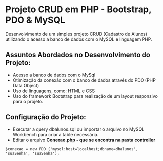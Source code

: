 # Projeto CRUD em PHP - Bootstrap, PDO & MySQL

Desenvolvimento de um simples projeto CRUD (Cadastro de Alunos) utilizando o acesso a banco de dados com o MySQL e linguagem PHP.

## Assuntos Abordados no Desenvolvimento do Projeto:

- Acesso a banco de dados com o MySql
- Otimização da conexão com o banco de dados através do PDO (PHP Data Object)
- Uso de linguagens, como: HTML e CSS
- Uso do framework Bootstrap para realização de um layout responsivo para o projeto.

## Configuração do Projeto:

- Executar a query dbalunos.sql ou importar o arquivo no MySQL Workbench para criar a table necessária.
- Editar o arquivo **Conexao.php - que se encontra na pasta controller**

```
$conexao = new PDO ('mysql:host=localhost;dbname=dbalunos', 'suaSenha', 'suaSenha');

```
